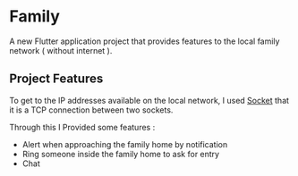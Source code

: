 # Family

A new Flutter application project that provides features to the local family network ( without internet ).

## Project Features

To get to the IP addresses available on the local network, I used [Socket](https://api.dart.dev/stable/2.16.2/dart-io/Socket-class.html) that it is a TCP connection between two sockets.

Through this I Provided some features :

* Alert when approaching the family home by notification
* Ring someone inside the family home to ask for entry
* Chat

